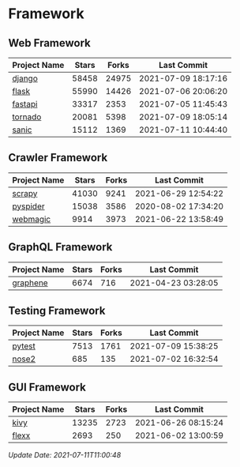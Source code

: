 # Framework

## Web Framework
| Project Name | Stars | Forks | Last Commit |
| ------------ | ----- | ----- | ----------- |
| [django](https://github.com/django/django) | 58458 | 24975 | 2021-07-09 18:17:16 |
| [flask](https://github.com/pallets/flask) | 55990 | 14426 | 2021-07-06 20:06:20 |
| [fastapi](https://github.com/tiangolo/fastapi) | 33317 | 2353 | 2021-07-05 11:45:43 |
| [tornado](https://github.com/tornadoweb/tornado) | 20081 | 5398 | 2021-07-09 18:05:14 |
| [sanic](https://github.com/sanic-org/sanic) | 15112 | 1369 | 2021-07-11 10:44:40 |

## Crawler Framework
| Project Name | Stars | Forks | Last Commit |
| ------------ | ----- | ----- | ----------- |
| [scrapy](https://github.com/scrapy/scrapy) | 41030 | 9241 | 2021-06-29 12:54:22 |
| [pyspider](https://github.com/binux/pyspider) | 15038 | 3586 | 2020-08-02 17:34:20 |
| [webmagic](https://github.com/code4craft/webmagic) | 9914 | 3973 | 2021-06-22 13:58:49 |

## GraphQL Framework
| Project Name | Stars | Forks | Last Commit |
| ------------ | ----- | ----- | ----------- |
| [graphene](https://github.com/graphql-python/graphene) | 6674 | 716 | 2021-04-23 03:28:05 |

## Testing Framework
| Project Name | Stars | Forks | Last Commit |
| ------------ | ----- | ----- | ----------- |
| [pytest](https://github.com/pytest-dev/pytest) | 7513 | 1761 | 2021-07-09 15:38:25 |
| [nose2](https://github.com/nose-devs/nose2) | 685 | 135 | 2021-07-02 16:32:54 |

## GUI Framework
| Project Name | Stars | Forks | Last Commit |
| ------------ | ----- | ----- | ----------- |
| [kivy](https://github.com/kivy/kivy) | 13235 | 2723 | 2021-06-26 08:15:24 |
| [flexx](https://github.com/flexxui/flexx) | 2693 | 250 | 2021-06-02 13:00:59 |

*Update Date: 2021-07-11T11:00:48*